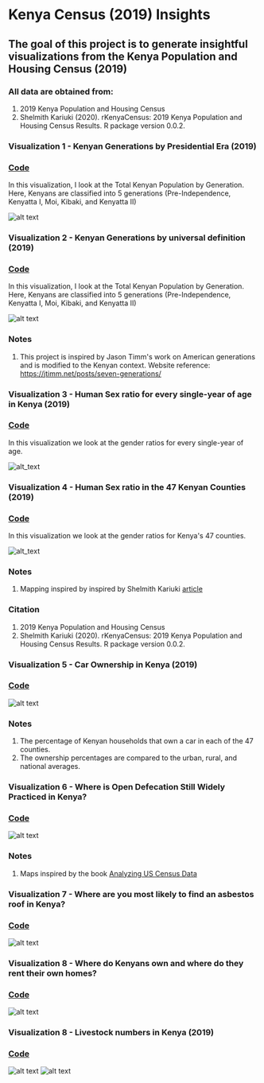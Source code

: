 # Kenya Census (2019) Insights
## The goal of this project is to generate insightful visualizations from the Kenya Population and Housing Census (2019)

### All data are obtained from:
1) 2019 Kenya Population and Housing Census
2) Shelmith Kariuki (2020). rKenyaCensus: 2019 Kenya Population and Housing Census Results. R package version 0.0.2.

### Visualization 1 - Kenyan Generations by Presidential Era (2019)
### [Code](https://github.com/wokech/kenya_census_2019_insights/blob/main/R_scripts/pop_gen_scripts/knbs_pop_generation_2019.R)
In this visualization, I look at the Total Kenyan Population by Generation. 
Here, Kenyans are classified into 5 generations (Pre-Independence, Kenyatta I, Moi, Kibaki, and Kenyatta II)

![alt text](https://github.com/wokech/kenya_census_2019_insights/blob/main/images/knbs_pop_generation_2019/knbs_pop_generation_2019_3.png)

### Visualization 2 - Kenyan Generations by universal definition (2019)
### [Code](https://github.com/wokech/kenya_census_2019_insights/blob/main/R_scripts/pop_gen_scripts/knbs_pop_generation_2019_v2.R)
In this visualization, I look at the Total Kenyan Population by Generation. 
Here, Kenyans are classified into 5 generations (Pre-Independence, Kenyatta I, Moi, Kibaki, and Kenyatta II)

![alt text](https://github.com/wokech/kenya_census_2019_insights/blob/main/images/knbs_pop_generation_2019/knbs_pop_generation_2019_3_v2.png)

### Notes
1) This project is inspired by Jason Timm's work on American generations and is modified to the Kenyan context.
Website reference: https://jtimm.net/posts/seven-generations/

### Visualization 3 - Human Sex ratio for every single-year of age in Kenya (2019)
### [Code](https://github.com/wokech/kenya_census_2019_insights/blob/main/R_scripts/sex_census_scripts/national_sex_census.R)
In this visualization we look at the gender ratios for every single-year of age.

![alt_text](https://github.com/wokech/kenya_census_2019_insights/blob/main/images/national_sex_census/age_sex_ratio_2.png)

### Visualization 4 - Human Sex ratio in the 47 Kenyan Counties (2019)
### [Code](https://github.com/wokech/kenya_census_2019_insights/blob/main/R_scripts/sex_census_scripts/county_sex_census.R)
In this visualization we look at the gender ratios for Kenya's 47 counties.

![alt_text](https://github.com/wokech/kenya_census_2019_insights/blob/main/images/county_sex_census/barplot_map.png)

### Notes
1) Mapping inspired by inspired by Shelmith Kariuki [article](https://shelkariuki.netlify.app/post/firstmap/)

### Citation
1) 2019 Kenya Population and Housing Census
2) Shelmith Kariuki (2020). rKenyaCensus: 2019 Kenya Population and Housing Census Results. R package version 0.0.2.

### Visualization 5 - Car Ownership in Kenya (2019)

### [Code](https://github.com/wokech/kenya_census_2019_insights/blob/main/R_scripts/car_ownership.R)

![alt text](https://github.com/wokech/kenya_census_2019_insights/blob/main/images/car_ownership/car_ownership_1.png)

### Notes
1) The percentage of Kenyan households that own a car in each of the 47 counties. 
2) The ownership percentages are compared to the urban, rural, and national averages.

### Visualization 6 - Where is Open Defecation Still Widely Practiced in Kenya?

### [Code](https://github.com/wokech/kenya_census_2019_insights/blob/main/R_scripts/open_defecation.R)

![alt text](https://github.com/wokech/kenya_census_2019_insights/blob/main/images/human_waste/open_def_1.png)

### Notes
1) Maps inspired by the book [Analyzing US Census Data](https://walker-data.com/census-r/working-with-census-data-outside-the-united-states.html)

### Visualization 7  - Where are you most likely to find an asbestos roof in Kenya?

### [Code](https://github.com/wokech/kenya_census_2019_insights/blob/main/R_scripts/building_scripts/building_materials_kenya_roof_asbestos_county.R)

![alt text](https://github.com/wokech/kenya_census_2019_insights/blob/main/images/building_materials_kenya_asbestos_county/all_counties_asbestos_barplot_map.png)

### Visualization 8  - Where do Kenyans own and where do they rent their own homes?

### [Code](https://github.com/wokech/kenya_census_2019_insights/blob/main/R_scripts/home_trends_scripts/home_trends_kenya_national.R)

![alt text](https://github.com/wokech/kenya_census_2019_insights/blob/main/images/homes_national/rur_urb_stacked.png)

### Visualization 8  - Livestock numbers in Kenya (2019)

### [Code](https://github.com/wokech/kenya_census_2019_insights/blob/main/R_scripts/livestock_scripts/livestock_kenya_national.R)

![alt text](https://github.com/wokech/kenya_census_2019_insights/blob/main/images/livestock_kenya_national/treemap_livestock_national.png)
![alt text](https://github.com/wokech/kenya_census_2019_insights/blob/main/images/livestock_kenya_national/table_livestock_national.png)

